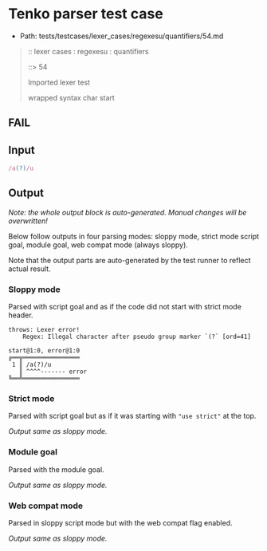 # Tenko parser test case

- Path: tests/testcases/lexer_cases/regexesu/quantifiers/54.md

> :: lexer cases : regexesu : quantifiers
>
> ::> 54
>
> Imported lexer test
>
> wrapped syntax char start

## FAIL

## Input

`````js
/a(?)/u
`````

## Output

_Note: the whole output block is auto-generated. Manual changes will be overwritten!_

Below follow outputs in four parsing modes: sloppy mode, strict mode script goal, module goal, web compat mode (always sloppy).

Note that the output parts are auto-generated by the test runner to reflect actual result.

### Sloppy mode

Parsed with script goal and as if the code did not start with strict mode header.

`````
throws: Lexer error!
    Regex: Illegal character after pseudo group marker `(?` [ord=41]

start@1:0, error@1:0
╔══╦════════════════
 1 ║ /a(?)/u
   ║ ^^^^------- error
╚══╩════════════════

`````

### Strict mode

Parsed with script goal but as if it was starting with `"use strict"` at the top.

_Output same as sloppy mode._

### Module goal

Parsed with the module goal.

_Output same as sloppy mode._

### Web compat mode

Parsed in sloppy script mode but with the web compat flag enabled.

_Output same as sloppy mode._
